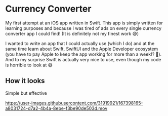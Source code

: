 # Currency Converter
My first attempt at an iOS app written in Swift. This app is simply written for learning purposes and because I was tired of ads on every single currency converter app I could find! (It is definitely not my finest work 😅)

I wanted to write an app that I could actually use (which I do) and at the same time learn about Swift, SwiftUI and the Apple Developer ecosystem (you have to pay Apple to keep the app working for more than a week!? 🤯).
And to my surprise Swift is actually very nice to use, even though my code is horrible to look at 😅

## How it looks
Simple but effective

https://user-images.githubusercontent.com/31919921/167398165-a8031724-d7a2-4b4a-8ebe-f3be90de503d.mov
